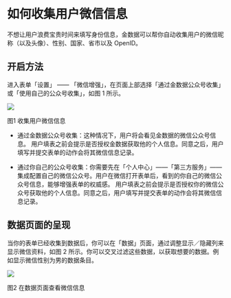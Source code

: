 # 如何收集用户微信信息

不想让用户浪费宝贵时间来填写身份信息，金数据可以帮你自动收集用户的微信昵称（以及头像）、性别、国家、省市以及 OpenID。

## 开启方法

进入表单「设置」 —— 「微信增强」，在页面上部选择「通过金数据公众号收集」或「使用自己的公众号收集」，如图 1 所示。

![](https://dn-shimo-image.qbox.me/hcB3hl5Vn8MmUkyQ/%E5%BE%AE%E4%BF%A1%E4%BF%A1%E6%81%AF.png!thumbnail)

图1 收集用户微信信息

* 通过金数据公众号收集：这种情况下，用户将会看见金数据的微信公众号信息。 用户填表之前会提示是否授权金数据获取他的个人信息。同意之后，用户填写并提交表单的动作会将其微信信息记录。

* 通过你自己的公众号收集：你需要先在「个人中心」——「第三方服务」——集成配置自己的微信公众号。用户在微信打开表单后，看到的你自己的微信公众号信息，能够增强表单的权威感。 用户填表之前会提示是否授权你的微信公众号获取他的个人信息。同意之后，用户填写并提交表单的动作会将其微信信息记录。


## 数据页面的呈现

当你的表单已经收集到数据后，你可以在「数据」页面，通过调整显示／隐藏列来显示微信资料，如图 2 所示。你可以交叉过滤这些数据，以获取想要的数据。例如显示微信性别为男的数据条目。

![](https://dn-shimo-image.qbox.me/6hSlIfCfkJw6WK6E/%E5%BE%AE%E4%BF%A1.png!thumbnail)

图2 在数据页面查看微信信息

